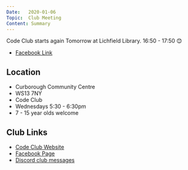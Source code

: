 ```yaml
---
Date:   2020-01-06
Topic:  Club Meeting
Content: Summary
---
```

Code Club starts again Tomorrow at Lichfield Library. 16:50 - 17:50
😊



* [Facebook Link](https://www.facebook.com/1481985248595237/posts/2487485588045193/)

## Location

* Curborough Community Centre
* WS13 7NY
* Code Club
* Wednesdays 5:30 - 6:30pm
* 7 - 15 year olds welcome

## Club Links

* [Code Club Website](https://lichfield-code-club.github.io/)
* [Facebook Page](https://www.facebook.com/LichfieldCoders)
* [Discord club messages](https://discord.gg/szz6xGK)
